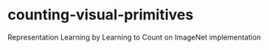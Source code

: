 # counting-visual-primitives
Representation Learning by Learning to Count on ImageNet implementation

